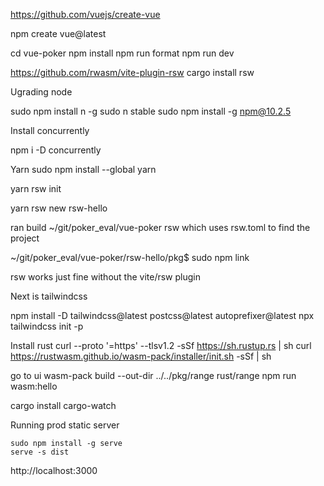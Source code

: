 https://github.com/vuejs/create-vue

npm create vue@latest

 cd vue-poker
  npm install
  npm run format
  npm run dev

https://github.com/rwasm/vite-plugin-rsw
  cargo install rsw

  Ugrading node

  sudo npm install n -g
  sudo n stable
  sudo npm install -g npm@10.2.5
 

 Install concurrently

 npm i -D concurrently

Yarn
 sudo npm install --global yarn


 yarn rsw init

 yarn rsw new rsw-hello


 ran build 
 ~/git/poker_eval/vue-poker
 rsw which uses rsw.toml to find the project

 ~/git/poker_eval/vue-poker/rsw-hello/pkg$ sudo npm link



rsw works just fine without the vite/rsw plugin

Next is tailwindcss

npm install -D tailwindcss@latest postcss@latest autoprefixer@latest
npx tailwindcss init -p




Install rust
curl --proto '=https' --tlsv1.2 -sSf https://sh.rustup.rs | sh
curl https://rustwasm.github.io/wasm-pack/installer/init.sh -sSf | sh


go to ui
wasm-pack build --out-dir ../../pkg/range rust/range
npm run wasm:hello


cargo install cargo-watch



Running prod static server

```
sudo npm install -g serve
serve -s dist
```

http://localhost:3000
